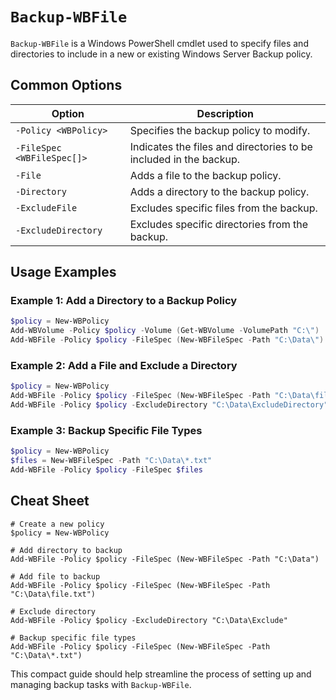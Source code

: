 # `Backup-WBFile`

`Backup-WBFile` is a Windows PowerShell cmdlet used to specify files and directories to include in a new or existing Windows Server Backup policy.

## Common Options

| Option                      | Description                                                         |
|-----------------------------|---------------------------------------------------------------------|
| `-Policy <WBPolicy>`        | Specifies the backup policy to modify.                              |
| `-FileSpec <WBFileSpec[]>`  | Indicates the files and directories to be included in the backup.   |
| `-File `                    | Adds a file to the backup policy.                                   |
| `-Directory`                | Adds a directory to the backup policy.                              |
| `-ExcludeFile`              | Excludes specific files from the backup.                            |
| `-ExcludeDirectory`         | Excludes specific directories from the backup.                      |

## Usage Examples

### Example 1: Add a Directory to a Backup Policy

```powershell
$policy = New-WBPolicy
Add-WBVolume -Policy $policy -Volume (Get-WBVolume -VolumePath "C:\")
Add-WBFile -Policy $policy -FileSpec (New-WBFileSpec -Path "C:\Data\")
```

### Example 2: Add a File and Exclude a Directory

```powershell
$policy = New-WBPolicy
Add-WBFile -Policy $policy -FileSpec (New-WBFileSpec -Path "C:\Data\file.txt")
Add-WBFile -Policy $policy -ExcludeDirectory "C:\Data\ExcludeDirectory"
```

### Example 3: Backup Specific File Types

```powershell
$policy = New-WBPolicy
$files = New-WBFileSpec -Path "C:\Data\*.txt"
Add-WBFile -Policy $policy -FileSpec $files
```

## Cheat Sheet

```plaintext
# Create a new policy
$policy = New-WBPolicy

# Add directory to backup
Add-WBFile -Policy $policy -FileSpec (New-WBFileSpec -Path "C:\Data")

# Add file to backup
Add-WBFile -Policy $policy -FileSpec (New-WBFileSpec -Path "C:\Data\file.txt")

# Exclude directory
Add-WBFile -Policy $policy -ExcludeDirectory "C:\Data\Exclude"

# Backup specific file types
Add-WBFile -Policy $policy -FileSpec (New-WBFileSpec -Path "C:\Data\*.txt")
```

This compact guide should help streamline the process of setting up and managing backup tasks with `Backup-WBFile`.
